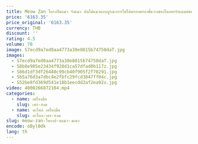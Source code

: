 ```yaml
---
title: Meow Zan โครงปีนแมว รังแมว ต้นไม้แมวแบบบูรณาการไม่ได้ครอบครองชั้นวางของในอพาร์ทเมนต์ขนาดเล็ก โครงเกา
price: '6163.35'
price_original: '6163.35'
currency: THB
discount: ''
rating: 4.5
volume: 78
image: S7ecd9a7ed0aa4773a30e8015b74750daT.jpg
images:
  - S7ecd9a7ed0aa4773a30e8015b74750daT.jpg
  - S8b8e985e23434f928d1ca57dfad0b117z.jpg
  - S86d1df3df26440c99cb40f905f2f78291.jpg
  - Sb5a76d3a7dbc4e2fbfc29fcd3847ff04c.jpg
  - S52be8fd369d541e18b1eecdd2af2ea92x.jpg
video: 4000266872104.mp4
categories:
  - name: เครื่องมือ
    slug: เคร-องม
  - name: อะไหล่ เครื่องมือ
    slug: อะไหล-เคร-องม
slug: meow-zan-โครงป-นแมว-งแมว
encode: oByl0dk
lang: th
---
```

  